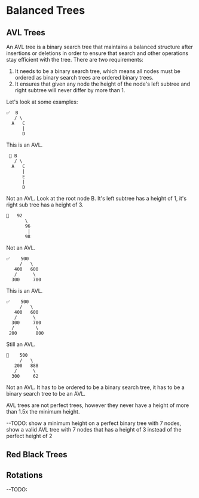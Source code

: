 # Balanced Trees

## AVL Trees

An AVL tree is a binary search tree that maintains a balanced structure after insertions or deletions in order to ensure that search and other operations stay efficient with the tree. There are two requirements:

1. It needs to be a binary search tree, which means all nodes must be ordered as binary search trees are ordered binary trees.
2. It ensures that given any node the height of the node's left subtree and right subtree will never differ by more than 1.

Let's look at some examples:

```
✅  B
   / \
  A   C
      |
      D
```

This is an AVL.

```
 🚫 B
   / \
  A   C
      |
      E
      |
      D
```

Not an AVL. Look at the root node B. It's left subtree has a height of 1, it's right sub tree has a height of 3.

```
🚫   92
       \
       96
        |
       98
```

Not an AVL.

```
✅    500
     /   \
   400   600
   /      \
  300     700
```

This is an AVL.

```
✅    500
     /   \
   400   600
   /      \
  300     700
  /        \
 200       800
```

Still an AVL.

```
🚫    500
     /   \
   200   888
   /      \
  300     62
```

Not an AVL. It has to be ordered to be a binary search tree, it has to be a binary search tree to be an AVL.

AVL trees are not perfect trees, however they never have a height of more than 1.5x the minimum height.

\--TODO: show a minimum height on a perfect binary tree with 7 nodes, show a valid AVL tree with 7 nodes that has a height of 3 instead of the perfect height of 2

## Red Black Trees

## Rotations

\--TODO:

